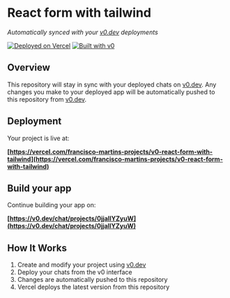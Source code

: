 # React form with tailwind

*Automatically synced with your [v0.dev](https://v0.dev) deployments*

[![Deployed on Vercel](https://img.shields.io/badge/Deployed%20on-Vercel-black?style=for-the-badge&logo=vercel)](https://vercel.com/francisco-martins-projects/v0-react-form-with-tailwind)
[![Built with v0](https://img.shields.io/badge/Built%20with-v0.dev-black?style=for-the-badge)](https://v0.dev/chat/projects/0jjaIIYZyuW)

## Overview

This repository will stay in sync with your deployed chats on [v0.dev](https://v0.dev).
Any changes you make to your deployed app will be automatically pushed to this repository from [v0.dev](https://v0.dev).

## Deployment

Your project is live at:

**[https://vercel.com/francisco-martins-projects/v0-react-form-with-tailwind](https://vercel.com/francisco-martins-projects/v0-react-form-with-tailwind)**

## Build your app

Continue building your app on:

**[https://v0.dev/chat/projects/0jjaIIYZyuW](https://v0.dev/chat/projects/0jjaIIYZyuW)**

## How It Works

1. Create and modify your project using [v0.dev](https://v0.dev)
2. Deploy your chats from the v0 interface
3. Changes are automatically pushed to this repository
4. Vercel deploys the latest version from this repository
